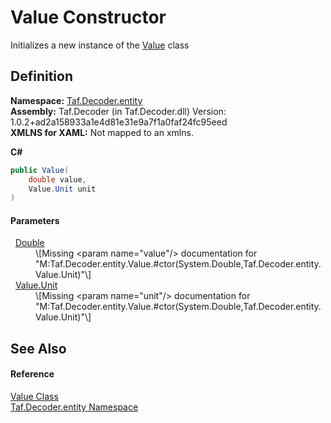 # Value Constructor


Initializes a new instance of the <a href="T_Taf_Decoder_entity_Value.md">Value</a> class



## Definition
**Namespace:** <a href="N_Taf_Decoder_entity.md">Taf.Decoder.entity</a>  
**Assembly:** Taf.Decoder (in Taf.Decoder.dll) Version: 1.0.2+ad2a158933a1e4d81e31e9a7f1a0faf24fc95eed  
**XMLNS for XAML:** Not mapped to an xmlns.

**C#**
``` C#
public Value(
	double value,
	Value.Unit unit
)
```



#### Parameters
<dl><dt>  <a href="https://learn.microsoft.com/dotnet/api/system.double" target="_blank" rel="noopener noreferrer">Double</a></dt><dd>\[Missing &lt;param name="value"/&gt; documentation for "M:Taf.Decoder.entity.Value.#ctor(System.Double,Taf.Decoder.entity.Value.Unit)"\]</dd><dt>  <a href="T_Taf_Decoder_entity_Value_Unit.md">Value.Unit</a></dt><dd>\[Missing &lt;param name="unit"/&gt; documentation for "M:Taf.Decoder.entity.Value.#ctor(System.Double,Taf.Decoder.entity.Value.Unit)"\]</dd></dl>

## See Also


#### Reference
<a href="T_Taf_Decoder_entity_Value.md">Value Class</a>  
<a href="N_Taf_Decoder_entity.md">Taf.Decoder.entity Namespace</a>  
